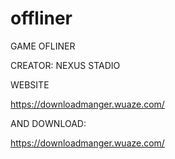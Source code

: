 # offliner

GAME OFLINER

CREATOR: NEXUS STADIO

WEBSITE 

https://downloadmanger.wuaze.com/

AND DOWNLOAD:

https://downloadmanger.wuaze.com/

